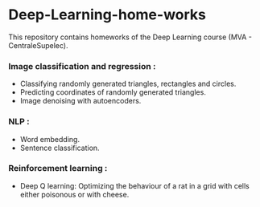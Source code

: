 # Deep-Learning-home-works

This repository contains homeworks of the Deep Learning course (MVA - CentraleSupelec).

### Image classification and regression : 
- Classifying randomly generated triangles, rectangles and circles.
- Predicting coordinates of randomly generated triangles.
- Image denoising with autoencoders.

### NLP :
- Word embedding.
- Sentence classification.

### Reinforcement learning :
- Deep Q learning: Optimizing the behaviour of a rat in a grid with cells either poisonous or with cheese.




